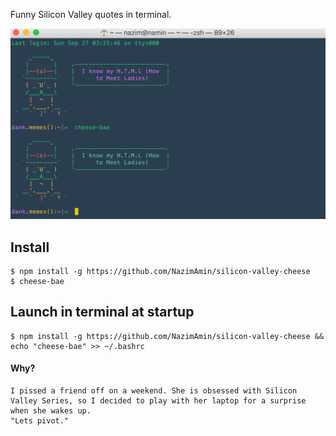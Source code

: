 Funny Silicon Valley quotes in terminal.

![](screenshot.png)

## Install

```
$ npm install -g https://github.com/NazimAmin/silicon-valley-cheese 
$ cheese-bae
```

## Launch in terminal at startup 

```
$ npm install -g https://github.com/NazimAmin/silicon-valley-cheese && echo "cheese-bae" >> ~/.bashrc
```

#### Why? 
```
I pissed a friend off on a weekend. She is obsessed with Silicon Valley Series, so I decided to play with her laptop for a surprise when she wakes up. 
"Lets pivot."
```


